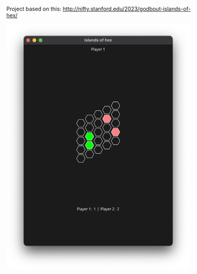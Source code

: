 Project based on this: http://nifty.stanford.edu/2023/godbout-islands-of-hex/

<img src="resources/images/Game.png" width="480" height="640">
